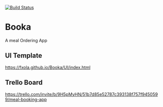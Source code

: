 [![Build Status](https://travis-ci.org/fxola/Booka.svg?branch=master)](https://travis-ci.org/fxola/Booka)

# Booka

A meal Ordering App

## UI Template
https://fxola.github.io/Booka/UI/index.html

## Trello Board
https://trello.com/invite/b/9H5pMyHN/51b7d85e52787c393138f757f9450599/meal-booking-app
